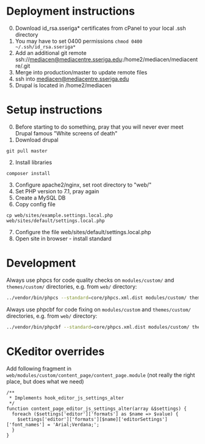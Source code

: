 # Deployment instructions
0. Download id_rsa.sseriga* certificates from cPanel to your local .ssh directory
1. You may have to set 0400 permissions ```chmod 0400 ~/.ssh/id_rsa.sseriga*```
2. Add an additional git remote ssh://mediacen@mediacentre.sseriga.edu:/home2/mediacen/mediacentre/.git
3. Merge into production/master to update remote files
4. ssh into mediacen@mediacentre.sseriga.edu
5. Drupal is located in /home2/mediacen

# Setup instructions
0. Before starting to do something, pray that you will never ever meet Drupal famous "White screens of death"
1. Download drupal
```
git pull master
```
2. Install libraries
```
composer install
```
3. Configure apache2/nginx, set root directory to "web/"
4. Set PHP version to 7.1, pray again
5. Create a MySQL DB
6. Copy config file
```
cp web/sites/example.settings.local.php web/sites/default/settings.local.php
```
7. Configure the file web/sites/default/settings.local.php
8. Open site in browser - install standard

# Development
Always use phpcs for code quality checks on `modules/custom/` and `themes/custom/` directories, e.g. from `web/` directory:
```bash
../vendor/bin/phpcs --standard=core/phpcs.xml.dist modules/custom/ themes/custom/
```

Always use phpcbf for code fixing on `modules/custom` and `themes/custom/` directories, e.g. from `web/` directory:
```bash
../vendor/bin/phpcbf --standard=core/phpcs.xml.dist modules/custom/ themes/custom/
```

# CKeditor overrides
Add following fragment in `web/modules/custom/content_page/content_page.module` (not really the right place, but does what we need)

```
/**
 * Implements hook_editor_js_settings_alter
 */
function content_page_editor_js_settings_alter(array &$settings) {
  foreach ($settings['editor']['formats'] as $name => $value) {
    $settings['editor']['formats'][$name]['editorSettings']['font_names'] = 'Arial;Verdana;';
  }
}
```
